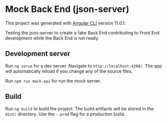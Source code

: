 # Mock Back End (json-server)

This project was generated with [Angular CLI](https://github.com/angular/angular-cli) version 11.0.1.

Testing the json-server to create a fake Back End contributing to Front End development while the Back End is not ready.

## Development server

Run `ng serve` for a dev server. Navigate to `http://localhost:4200/`. The app will automatically reload if you change any of the source files.

Run `npm run mock-api` for run the mock server.

## Build

Run `ng build` to build the project. The build artifacts will be stored in the `dist/` directory. Use the `--prod` flag for a production build.
